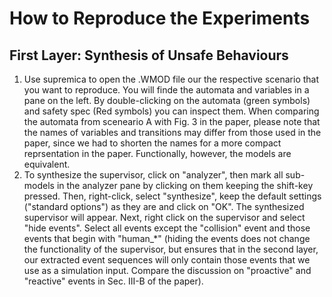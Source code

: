 # How to Reproduce the Experiments

## First Layer: Synthesis of Unsafe Behaviours
1. Use supremica to open the .WMOD file our the respective scenario that you want to reproduce. You will finde the automata and variables in a pane on the left.
By double-clicking on the automata (green symbols) and safety spec (Red symbols) you can inspect them. When comparing the automata from sceneario A with Fig. 3 in the paper,
please note that the names of variables and transitions may differ from those used in the
paper, since we had to shorten the names for a more compact reprsentation in the paper. Functionally, however, the models are equivalent.
2. To synthesize the supervisor, click on "analyzer", then mark all sub-models in the analyzer pane by clicking on them keeping the shift-key pressed. Then,
right-click, select "synthesize", keep the default settings ("standard options") as they are and click on "OK". The synthesized supervisor will appear.
Next, right click on the supervisor and select "hide events". Select all events except the "collision" event and those events that begin with "human_\*"
(hiding the events does not change the functionality of the supervisor, but ensures that in the second layer, our extracted event sequences will only contain those events
that we use as a simulation input. Compare the discussion on "proactive" and "reactive" events in Sec. III-B of the paper).
